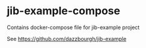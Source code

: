 # jib-example-compose
Contains docker-compose file for jib-example project

See https://github.com/dazzbourgh/jib-example